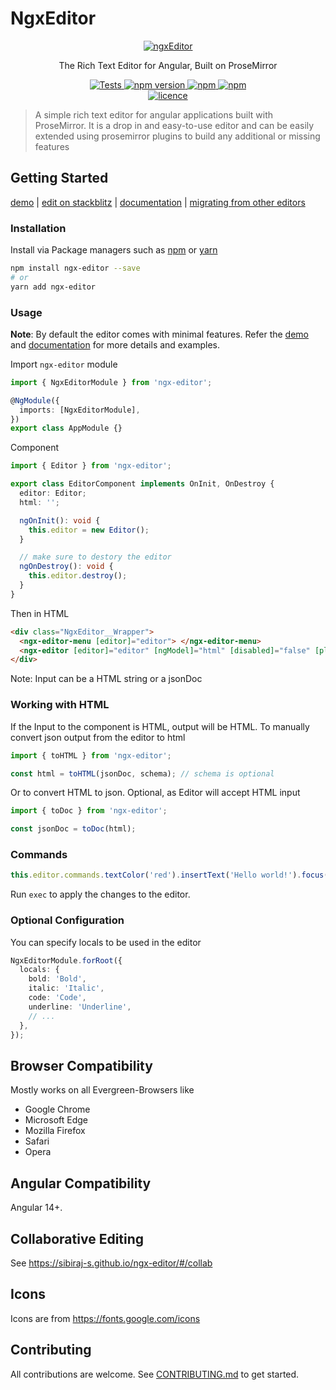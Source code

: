 # NgxEditor

<p align="center">
  <a href="https://github.com/sibiraj-s/ngx-editor">
   <img src="./sketch/ngx-editor.svg" alt="ngxEditor">
  </a>
</p>
<p align="center">The Rich Text Editor for Angular, Built on ProseMirror</p>
<p align="center">
  <a href="https://github.com/sibiraj-s/ngx-editor/actions">
    <img alt="Tests" src="https://github.com/sibiraj-s/ngx-editor/workflows/Tests/badge.svg">
  </a>
  <a href="https://www.npmjs.com/package/ngx-editor">
    <img alt="npm version" src="https://badgen.net/npm/v/ngx-editor">
  </a>
  <a href="https://www.npmjs.com/package/ngx-editor">
    <img alt="npm" src="https://badgen.net/npm/dm/ngx-editor">
  </a>
  <a href="https://www.npmjs.com/package/ngx-editor">
    <img alt="npm" src="https://badgen.net/npm/dt/ngx-editor">
  </a>
  <br />
  <a href="https://github.com/sibiraj-s/ngx-editor/blob/master/LICENSE">
    <img alt="licence" src="https://badgen.net/npm/license/ngx-editor">
  </a>
</p>

> A simple rich text editor for angular applications built with ProseMirror. It is a drop in and easy-to-use editor
> and can be easily extended using prosemirror plugins to build any additional or missing features

## Getting Started

[demo] | [edit on stackblitz][stackblitz] | [documentation] | [migrating from other editors][migration]

### Installation

Install via Package managers such as [npm][npm] or [yarn][yarn]

```bash
npm install ngx-editor --save
# or
yarn add ngx-editor
```

### Usage

**Note**: By default the editor comes with minimal features. Refer the [demo](#demo) and [documentation] for more details and examples.

Import `ngx-editor` module

```ts
import { NgxEditorModule } from 'ngx-editor';

@NgModule({
  imports: [NgxEditorModule],
})
export class AppModule {}
```

Component

```ts
import { Editor } from 'ngx-editor';

export class EditorComponent implements OnInit, OnDestroy {
  editor: Editor;
  html: '';

  ngOnInit(): void {
    this.editor = new Editor();
  }

  // make sure to destory the editor
  ngOnDestroy(): void {
    this.editor.destroy();
  }
}
```

Then in HTML

```html
<div class="NgxEditor__Wrapper">
  <ngx-editor-menu [editor]="editor"> </ngx-editor-menu>
  <ngx-editor [editor]="editor" [ngModel]="html" [disabled]="false" [placeholder]="'Type here...'"></ngx-editor>
</div>
```

Note: Input can be a HTML string or a jsonDoc

### Working with HTML

If the Input to the component is HTML, output will be HTML. To manually convert json output from the editor to html

```ts
import { toHTML } from 'ngx-editor';

const html = toHTML(jsonDoc, schema); // schema is optional
```

Or to convert HTML to json. Optional, as Editor will accept HTML input

```ts
import { toDoc } from 'ngx-editor';

const jsonDoc = toDoc(html);
```

### Commands

```ts
this.editor.commands.textColor('red').insertText('Hello world!').focus().scrollIntoView().exec();
```

Run `exec` to apply the changes to the editor.

### Optional Configuration

You can specify locals to be used in the editor

```ts
NgxEditorModule.forRoot({
  locals: {
    bold: 'Bold',
    italic: 'Italic',
    code: 'Code',
    underline: 'Underline',
    // ...
  },
});
```

## Browser Compatibility

Mostly works on all Evergreen-Browsers like

- Google Chrome
- Microsoft Edge
- Mozilla Firefox
- Safari
- Opera

## Angular Compatibility

Angular 14+.

## Collaborative Editing

See https://sibiraj-s.github.io/ngx-editor/#/collab

## Icons

Icons are from https://fonts.google.com/icons

## Contributing

All contributions are welcome. See [CONTRIBUTING.md](./.github/CONTRIBUTING.md) to get started.

[npm]: https://www.npmjs.com/
[yarn]: https://yarnpkg.com/lang/en/
[documentation]: https://sibiraj-s.github.io/ngx-editor
[demo]: https://ngx-editor.stackblitz.io/
[stackblitz]: https://stackblitz.com/edit/ngx-editor
[migration]: https://sibiraj-s.github.io/ngx-editor/#/migration
